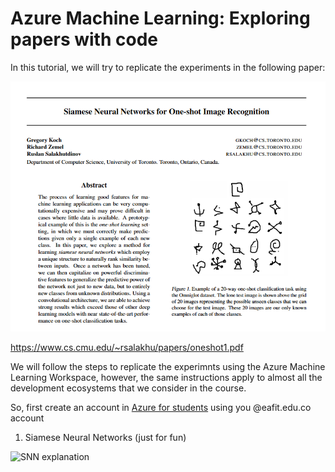 # Azure Machine Learning: Exploring papers with code

In this tutorial, we will try to replicate the experiments in the following paper:

![Paper abstract](images/paper.png)

https://www.cs.cmu.edu/~rsalakhu/papers/oneshot1.pdf

We will follow the steps to replicate the experimnts using the Azure Machine Learning Workspace, however, the same instructions apply to almost all the development ecosystems that we consider in the course.

So, first create an account in [Azure for students](https://azure.microsoft.com/es-es/free/students/?WT.mc_id=academic-77998-cacaste) using you @eafit.edu.co account

1. Siamese Neural Networks (just for fun)

![SNN explanation](siamese/paper.png)
